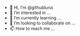- 👋 Hi, I’m @githublurui
- 👀 I’m interested in ...
- 🌱 I’m currently learning ...
- 💞️ I’m looking to collaborate on ...
- 📫 How to reach me ...

<!---
githublurui/githublurui is a ✨ special ✨ repository because its `README.md` (this file) appears on your GitHub profile.
You can click the Preview link to take a look at your changes.
--->
